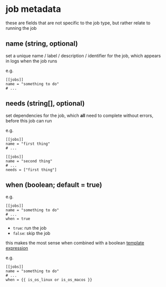 # job metadata

these are fields that are not specific to the job type,
but rather relate to running the job

## name (string, optional)

set a unique name / label / description / identifier for the job,
which appears in logs when the job runs

e.g.

```
[[jobs]]
name = "something to do"
# ...
```

## needs (string[], optional)

set dependencies for the job,
which **all** need to complete without errors,
before this job can run

e.g.

```
[[jobs]]
name = "first thing"
# ...

[[jobs]]
name = "second thing"
# ...
needs = ["first thing"]
```

## when (boolean; default = true)

e.g.

```
[[jobs]]
name = "something to do"
# ...
when = true
```

- `true`: run the job
- `false`: skip the job

this makes the most sense when combined with a boolean
[template expression](./template.md)

e.g.

```
[[jobs]]
name = "something to do"
# ...
when = {{ is_os_linux or is_os_macos }}
```
